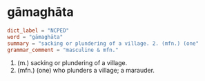 # gāmaghāta

``` toml
dict_label = "NCPED"
word = "gāmaghāta"
summary = "sacking or plundering of a village. 2. (mfn.) (one"
grammar_comment = "masculine & mfn."
```

1. (m.) sacking or plundering of a village.
2. (mfn.) (one) who plunders a village; a marauder.

